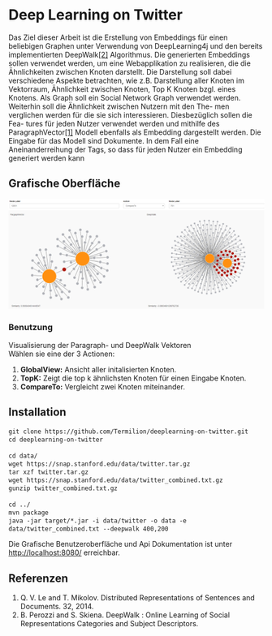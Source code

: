 # Deep Learning on Twitter

Das Ziel dieser Arbeit ist die Erstellung von Embeddings für einen beliebigen
Graphen unter Verwendung von DeepLearning4j und den bereits implementierten DeepWalk[\[2\]](#ref2) 
Algorithmus. Die generierten Embeddings sollen verwendet
werden, um eine Webapplikation zu realisieren, die die Ähnlichkeiten zwischen
Knoten darstellt. Die Darstellung soll dabei verschiedene Aspekte betrachten,
wie z.B. Darstellung aller Knoten im Vektorraum, Ähnlichkeit zwischen Knoten,
Top K Knoten bzgl. eines Knotens. Als Graph soll ein Social Network Graph
verwendet werden. Weiterhin soll die Ähnlichkeit zwischen Nutzern mit den The-
men verglichen werden für die sie sich interessieren. Diesbezüglich sollen die Fea-
tures für jeden Nutzer verwendet werden und mithilfe des ParagraphVector[\[1\]](#ref1) 
Modell ebenfalls als Embedding dargestellt werden. Die Eingabe für das Modell
sind Dokumente. In dem Fall eine Aneinanderreihung der Tags, so dass für jeden
Nutzer ein Embedding generiert werden kann

## Grafische Oberfläche

![alt text](https://raw.githubusercontent.com/Termilion/Deep-Walk-4J/master/Gui.PNG)

### Benutzung

Visualisierung der Paragraph- und DeepWalk Vektoren  
Wählen sie eine der 3 Actionen:  

1. **GlobalView:** Ansicht aller initalisierten Knoten.  
2. **TopK:** Zeigt die top k ähnlichsten Knoten für einen Eingabe Knoten.  
3. **CompareTo:** Vergleicht zwei Knoten miteinander.  

## Installation

```
git clone https://github.com/Termilion/deeplearning-on-twitter.git
cd deeplearning-on-twitter

cd data/
wget https://snap.stanford.edu/data/twitter.tar.gz
tar xzf twitter.tar.gz
wget https://snap.stanford.edu/data/twitter_combined.txt.gz
gunzip twitter_combined.txt.gz

cd ../
mvn package
java -jar target/*.jar -i data/twitter -o data -e data/twitter_combined.txt --deepwalk 400,200

```

Die Grafische Benutzeroberfläche und Api Dokumentation ist unter [http://localhost:8080/](http://localhost:8080/) erreichbar.

## Referenzen

1. <a name="ref1"></a> Q. V. Le and T. Mikolov. Distributed Representations of Sentences and Documents. 32, 2014.
2. <a name="ref2"></a> B. Perozzi and S. Skiena. DeepWalk : Online Learning of Social Representations
Categories and Subject Descriptors.
